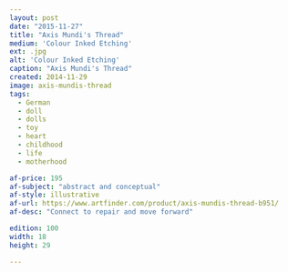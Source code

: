 ```yaml
---
layout: post
date: "2015-11-27"
title: "Axis Mundi's Thread"
medium: 'Colour Inked Etching'
ext: .jpg
alt: 'Colour Inked Etching'
caption: "Axis Mundi's Thread"
created: 2014-11-29
image: axis-mundis-thread
tags:
  - German
  - doll
  - dolls
  - toy
  - heart
  - childhood
  - life
  - motherhood

af-price: 195
af-subject: "abstract and conceptual"
af-style: illustrative
af-url: https://www.artfinder.com/product/axis-mundis-thread-b951/
af-desc: "Connect to repair and move forward"

edition: 100
width: 18
height: 29

---
```

